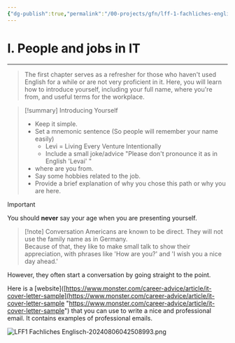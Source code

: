 ```yaml
---
{"dg-publish":true,"permalink":"/00-projects/gfn/lff-1-fachliches-englisch/","tags":["LFF1"],"noteIcon":""}
---
```


# I. People and jobs in IT
___
>The first chapter serves as a refresher for those who haven't used English for a while or are not very proficient in it. Here, you will learn how to introduce yourself, including your full name, where you're from, and useful terms for the workplace.

>[!summary] Introducing Yourself
>- Keep it simple.
>- Set a mnemonic sentence (So people will remember your name easily)
>	- Levi = Living Every Venture Intentionally 
>	- Include a small joke/advice "Please don't pronounce it as in English 'Levai' "
>- where are you from.
>- Say some hobbies  related to the job.
>- Provide a brief explanation of why you chose this path or why you are here.

>[!important] 
>You should **never** say your age when you are presenting yourself.


>[!note] Conversation
>Americans are known to be direct. They will not use the family name as in Germany.  
>Because of that, they like to make small talk to show their appreciation, with phrases like 'How are you?' and 'I wish you a nice day ahead.'
>
However, they often start a conversation by going straight to the point.

Here is a [website]([https://www.monster.com/career-advice/article/it-cover-letter-sample](https://www.monster.com/career-advice/article/it-cover-letter-sample "https://www.monster.com/career-advice/article/it-cover-letter-sample") that you can use to write a nice and professional email.
It contains examples of professional emails.

![LFF1 Fachliches Englisch-20240806042508993.png](/img/user/02%20-%20RESOURCES/Files/LFF1%20Fachliches%20Englisch-20240806042508993.png)